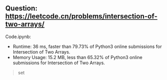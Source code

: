 ## Question: https://leetcode.cn/problems/intersection-of-two-arrays/

Code.ipynb:
* Runtime: 36 ms, faster than 79.73% of Python3 online submissions for Intersection of Two Arrays.
* Memory Usage: 15.2 MB, less than 65.32% of Python3 online submissions for Intersection of Two Arrays.
> set
